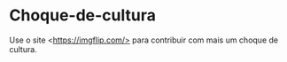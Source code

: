 # Choque-de-cultura
Use o site &lt;https://imgflip.com/> para contribuir com mais um choque de cultura.
